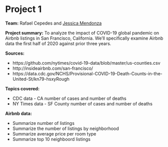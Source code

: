 # Project 1
<b>Team:</b> Rafael Cepedes and <a href="https://github.com/mendozajy/FinalGroupProject" target="_blank">Jessica Mendonza</a>

<b>Project summary:</b> To analyze the impact of COVID-19 global pandemic on Airbnb listings in San Francisco, California. We’ll specifically examine Airbnb data the first half of 2020 against prior three years.

<b>Sources:</b>
<ul>
<li>https://github.com/nytimes/covid-19-data/blob/master/us-counties.csv</li>
<li>http://insideairbnb.com/san-francisco/</li>
<li>https://data.cdc.gov/NCHS/Provisional-COVID-19-Death-Counts-in-the-United-St/kn79-hsxyRough</li>
</ul>

<b>Topics covered:</b>
<ul>
<li>CDC data - CA number of cases and number of deaths</li>
<li>NY Times data - SF County number of cases and number of deaths</li>
</ul>

<b>Airbnb data:</b>
<ul>
<li>Summarize number of listings</li>
<li>Summarize the number of listings by neighborhood</li>
<li>Summarize average price per room type</li>
<li>Summarize top 10 neighboord listings</li>
</ul>